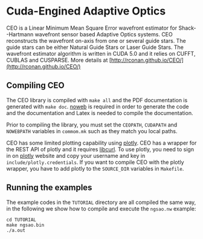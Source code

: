 Cuda-Engined Adaptive Optics
==================================

CEO is a Linear Minimum Mean Square Error wavefront estimator for Shack--Hartmann wavefront sensor based Adaptive Optics systems.
CEO reconstructs the wavefront on-axis from one or several guide stars. The guide stars can be either Natural Guide Stars or Laser Guide Stars.
The wavefront estimator algorithm is written in CUDA 5.0 and it relies on CUFFT, CUBLAS and CUSPARSE.
More details at [http://rconan.github.io/CEO/](http://rconan.github.io/CEO/)

Compiling CEO
-------------
The CEO library is compiled with `make all` and the PDF documentation is generated with `make doc`.
[noweb](http://www.cs.tufts.edu/~nr/noweb/) is required in order to generate the code and the documentation and Latex is needed to compile the documentation. 

Prior to compiling the library, you must set the `CEOPATH`, `CUDAPATH` and `NOWEBPATH` variables in `commom.mk` such as they match you local paths.

CEO has some limited plotting capability using [plotly](http://plot.ly).
CEO has a wrapper for the REST API of plotly and it requires [libcurl](http://curl.haxx.se/libcurl/).
To use plotly, you need to sign in on [plotly](http://plot.ly) website and copy your username and key in `include/plotly.credentials`.
If you want to compile CEO with the plotly wrapper, you have to add plotly to the `SOURCE_DIR` variables in `Makefile`.

Running the examples
--------------------
The example codes in the `TUTORIAL` directory are all compiled the same way, in the following we show how to compile and execute the `ngsao.nw` example:
```shell
cd TUTORIAL
make ngsao.bin
./a.out
```
